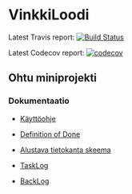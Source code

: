 # VinkkiLoodi
Latest Travis report: [![Build Status](https://travis-ci.org/TerriFin/VinkkiLoodi.svg?branch=master)](https://travis-ci.org/TerriFin/VinkkiLoodi)

Latest Codecov report: [![codecov](https://codecov.io/gh/TerriFin/VinkkiLoodi/branch/master/graph/badge.svg)](https://codecov.io/gh/TerriFin/VinkkiLoodi)

## Ohtu miniprojekti
### Dokumentaatio
* [Käyttöohje](https://github.com/TerriFin/VinkkiLoodi/blob/master/docs/kayttoohje.md)
* [Definition of Done](https://github.com/TerriFin/VinkkiLoodi/blob/master/docs/definition-of-done.md)
* [Alustava tietokanta skeema](https://github.com/TerriFin/VinkkiLoodi/blob/master/docs/tietokanta.md)

* [TaskLog](https://docs.google.com/spreadsheets/d/1oaHYrSnqn1GZMmRvOOsDc5I86-AQ0m7sGIxDy4t2HQI/edit?usp=sharing)
* [BackLog](https://drive.google.com/open?id=1SSkjIl9Y88SwT35A8sQbslaZBVvGvaw5J6a34gC4aGU)

